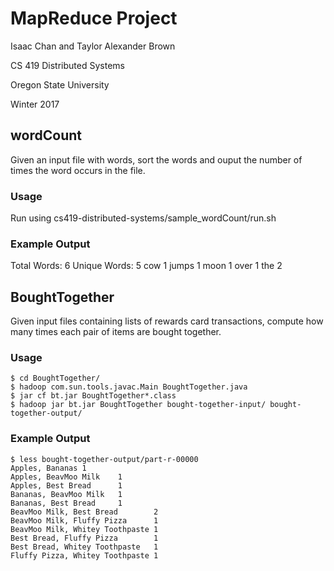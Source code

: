 # MapReduce Project

Isaac Chan and Taylor Alexander Brown

CS 419 Distributed Systems

Oregon State University

Winter 2017

## wordCount

Given an input file with words, sort the words and ouput the number of times the word occurs in the file.

### Usage
   Run using cs419-distributed-systems/sample_wordCount/run.sh

### Example Output
   Total Words:   6
   Unique Words:  5
   cow    1
   jumps  1
   moon   1
   over   1
   the    2

## BoughtTogether

Given input files containing lists of rewards card transactions, compute how many times each pair of items are bought together.

### Usage

    $ cd BoughtTogether/
    $ hadoop com.sun.tools.javac.Main BoughtTogether.java
    $ jar cf bt.jar BoughtTogether*.class
    $ hadoop jar bt.jar BoughtTogether bought-together-input/ bought-together-output/

### Example Output

    $ less bought-together-output/part-r-00000
    Apples, Bananas 1
    Apples, BeavMoo Milk    1
    Apples, Best Bread      1
    Bananas, BeavMoo Milk   1
    Bananas, Best Bread     1
    BeavMoo Milk, Best Bread        2
    BeavMoo Milk, Fluffy Pizza      1
    BeavMoo Milk, Whitey Toothpaste 1
    Best Bread, Fluffy Pizza        1
    Best Bread, Whitey Toothpaste   1
    Fluffy Pizza, Whitey Toothpaste 1
